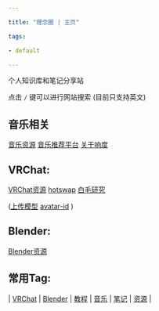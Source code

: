 ```yaml
---

title: "理念圈 | 主页"

tags:

- default

---
```




个人知识库和笔记分享站



点击 `/` 键可以进行网站搜索 (目前只支持英文)







## 音乐相关

[音乐资源](music/音乐资源.md)  [音乐推荐平台](music/音乐推荐平台.md)  [关于响度](music/关于响度.md)





## VRChat:



[VRChat资源](vrc/VRChat资源.md)  [hotswap](vrc/hotswap.md) [白毛研究](vrc/白毛研究.md)

 ([上传模型](vrc/上传模型.md)   [avatar-id](vrc/words/avatar-id.md) )



## Blender:

[Blender资源](vrc/blender/Blender资源.md)





## 常用Tag:



| [VRChat](https://q.noos.ca/tags/VRChat/) | [Blender](https://q.noos.ca/tags/Blender/) | [教程](https://q.noos.ca/tags/教程/) | [音乐](https://q.noos.ca/tags/音乐/) | [笔记](https://q.noos.ca/tags/笔记/) | [资源](https://q.noos.ca/tags/资源/) |







